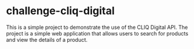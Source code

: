 # challenge-cliq-digital

This is a simple project to demonstrate the use of the CLIQ Digital API. The project is a simple web application that allows users to search for products and view the details of a product.
